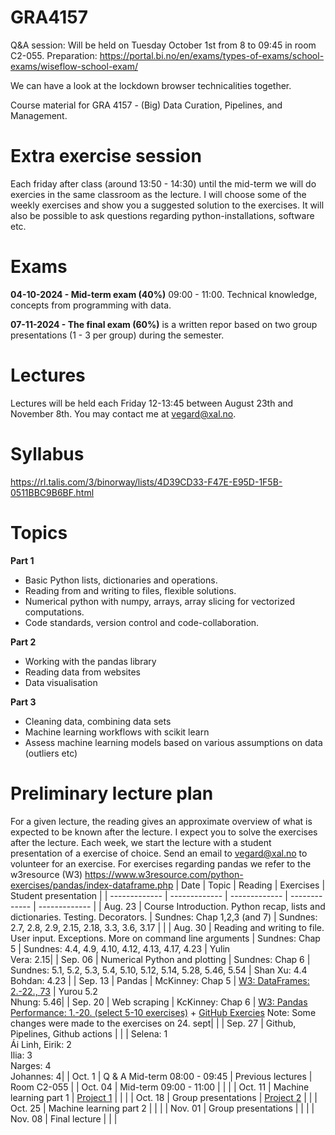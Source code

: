 # GRA4157

Q&A session: Will be held on Tuesday October 1st from 8 to 09:45 in room C2-055. 
Preparation: https://portal.bi.no/en/exams/types-of-exams/school-exams/wiseflow-school-exam/

We can have a look at the lockdown browser technicalities together. 

Course material for GRA 4157 - (Big) Data Curation, Pipelines, and Management.

# Extra exercise session

Each friday after class (around 13:50 - 14:30) until the mid-term we will do exercies in the same classroom as the lecture. I will choose some of the weekly exercises and show you a suggested solution to the exercises. It will also be possible to ask questions regarding python-installations, software etc. 

# Exams

**04-10-2024 - Mid-term exam (40%)** 09:00 - 11:00. Technical knowledge, concepts from programming with data.

**07-11-2024 - The final exam (60%)** is a written repor based on two group presentations (1 - 3 per group) during the semester.

# Lectures

Lectures will be held each Friday 12-13:45 between August 23th and November 8th. You may contact me at vegard@xal.no.

# Syllabus
https://rl.talis.com/3/binorway/lists/4D39CD33-F47E-E95D-1F5B-0511BBC9B6BF.html

# Topics

**Part 1**

- Basic Python lists, dictionaries and operations.
- Reading from and writing to files, flexible solutions.
- Numerical python with numpy, arrays, array slicing for vectorized computations.
- Code standards, version control and code-collaboration. 

**Part 2**

- Working with the pandas library
- Reading data from websites
- Data visualisation

**Part 3**

- Cleaning data, combining data sets
- Machine learning workflows with scikit learn
- Assess machine learning models based on various assumptions on data (outliers etc)

# Preliminary lecture plan

For a given lecture, the reading gives an approximate overview of what is expected to be known after the lecture. I expect you to solve the exercises after the lecture. Each week, we start the lecture with a student presentation of a exercise of choice. Send an email to vegard@xal.no to volunteer for an exercise. For exercises regarding pandas we refer to the w3resource (W3) https://www.w3resource.com/python-exercises/pandas/index-dataframe.php
| Date | Topic | Reading | Exercises | Student presentation |
| ------------- | ------------- | ------------- | ------------- | ------------- |
| Aug. 23 | Course Introduction. Python recap, lists and dictionaries. Testing. Decorators. | Sundnes: Chap 1,2,3 (and 7) | Sundnes: 2.7, 2.8, 2.9, 2.15, 2.18, 3.3, 3.6, 3.17 | |
| Aug. 30 | Reading and writing to file. User input. Exceptions. More on command line arguments | Sundnes: Chap 5 | Sundnes: 4.4, 4.9, 4.10, 4.12, 4.13, 4.17, 4.23 | Yulin <br />Vera: 2.15|
| Sep. 06 | Numerical Python and plotting | Sundnes: Chap 6 | Sundnes: 5.1, 5.2, 5.3, 5.4, 5.10, 5.12, 5.14, 5.28, 5.46, 5.54 | Shan Xu: 4.4 <br />Bohdan: 4.23 |
| Sep. 13 | Pandas | McKinney: Chap 5 | [W3: DataFrames: 2.-22., 73](https://www.w3resource.com/python-exercises/pandas/index-dataframe.php) | Yurou 5.2 <br />Nhung: 5.46|
| Sep. 20 | Web scraping | KcKinney: Chap 6 | [W3: Pandas Performance: 1.-20. (select 5-10 exercises)](https://www.w3resource.com/python-exercises/pandas/python-pandas-performance-optimization.php) + [GitHub Exercies](https://github.com/BI-DS/GRA4157/tree/main/lectures/05-web-scraping/exercises) Note: Some changes were made to the exercises on 24. sept| |
| Sep. 27 | Github, Pipelines, Github actions |  |  | Selena: 1 <br /> Ái Linh, Eirik: 2 <br /> Ilia: 3 <br /> Narges: 4 <br /> Johannes: 4|
| Oct. 1 | Q & A Mid-term 08:00 - 09:45 | Previous lectures | Room C2-055 |
| Oct. 04 | Mid-term 09:00 - 11:00 | | |
| Oct. 11 | Machine learning part 1 | [Project 1](https://github.com/BI-DS/GRA4157/blob/main/lectures/08-project-and-intro-to-ml/Project_1.pdf) | | |
| Oct. 18 | Group presentations | [Project 2](https://github.com/BI-DS/GRA4157/blob/main/lectures/09-group-presentations-1/Project_2.pdf) | |
| Oct. 25 | Machine learning part 2 |  |  |
| Nov. 01 | Group presentations | | |
| Nov. 08 | Final lecture | |  |


